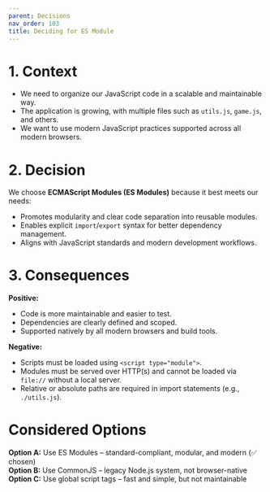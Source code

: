 ```yaml
---
parent: Decisions
nav_order: 103
title: Deciding for ES Module
---
```


# 1. Context
- We need to organize our JavaScript code in a scalable and maintainable way.
- The application is growing, with multiple files such as `utils.js`, `game.js`, and others.
- We want to use modern JavaScript practices supported across all modern browsers.

# 2. Decision
We choose **ECMAScript Modules (ES Modules)** because it best meets our needs:

- Promotes modularity and clear code separation into reusable modules.
- Enables explicit `import`/`export` syntax for better dependency management.
- Aligns with JavaScript standards and modern development workflows.

# 3. Consequences
**Positive:**
- Code is more maintainable and easier to test.
- Dependencies are clearly defined and scoped.
- Supported natively by all modern browsers and build tools.

**Negative:**
- Scripts must be loaded using `<script type="module">`.
- Modules must be served over HTTP(s) and cannot be loaded via `file://` without a local server.
- Relative or absolute paths are required in import statements (e.g., `./utils.js`).

# Considered Options
**Option A:** Use ES Modules – standard-compliant, modular, and modern (✅ chosen)  
**Option B:** Use CommonJS – legacy Node.js system, not browser-native  
**Option C:** Use global script tags – fast and simple, but not maintainable
